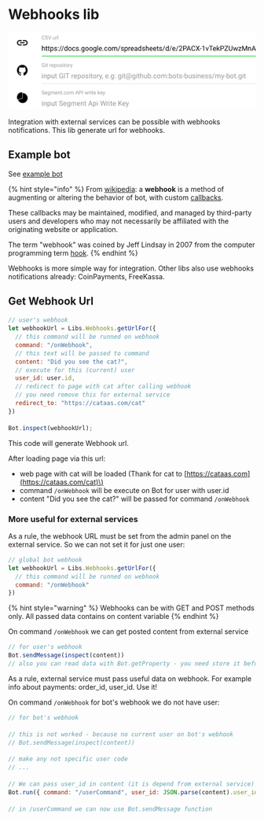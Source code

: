 # Webhooks lib

![](../.gitbook/assets/image%20%282%29.png)

Integration with external services can be possible with webhooks notifications. This lib generate url for webhooks.

## Example bot

See [example bot](https://t.me/BBWebhookBot)

{% hint style="info" %}
From [wikipedia](https://en.wikipedia.org/wiki/Webhook): a **webhook** is a method of augmenting or altering the behavior of bot, with custom [callbacks](https://en.wikipedia.org/wiki/Callback_%28computer_programming%29).

These callbacks may be maintained, modified, and managed by third-party users and developers who may not necessarily be affiliated with the originating website or application.

 The term "webhook" was coined by Jeff Lindsay in 2007 from the computer programming term [hook](https://en.wikipedia.org/wiki/Hooking).
{% endhint %}

Webhooks is more simple way for integration. Other libs also use webhooks notifications already: CoinPayments, FreeKassa.

## Get Webhook Url

```javascript
// user's webhook
let webhookUrl = Libs.Webhooks.getUrlFor({
  // this command will be runned on webhook
  command: "/onWebhook",
  // this text will be passed to command
  content: "Did you see the cat?",
  // execute for this (current) user
  user_id: user.id,
  // redirect to page with cat after calling webhook
  // you need remove this for external service
  redirect_to: "https://cataas.com/cat"
})

Bot.inspect(webhookUrl);
```

This code will generate Webhook url. 

After loading page via this url:

* web page with cat will be loaded \(Thank for cat to [https://cataas.com](https://cataas.com/cat)\)
* command `/onWebhook` will be execute on Bot for user with user.id
* content "Did you see the cat?" will be passed for command `/onWebhook`

###  More useful for external services

As a rule, the webhook URL must be set from the admin panel on the external service. So we can not set it for just one user: 

```javascript
// global bot webhook
let webhookUrl = Libs.Webhooks.getUrlFor({
  // this command will be runned on webhook
  command: "/onWebhook"
})
```

{% hint style="warning" %}
Webhooks can be with GET and POST methods only. All passed data contains on content variable
{% endhint %}

On command `/onWebhook` we can get posted content from external service

```javascript
// for user's webhook
Bot.sendMessage(inspect(content))
// also you can read data with Bot.getProperty - you need store it before
```

As a rule, external service must pass useful data on webhook. For example info about payments: order\_id, user\_id. Use it!

On command `/onWebhook` for bot's webhook we do not have user:

```javascript
// for bot's webhook

// this is not worked - because no current user on bot's webhook
// Bot.sendMessage(inspect(content))

// make any not specific user code
// ...

// We can pass user_id in content (it is depend from external service)
Bot.run({ command: "/userCommand", user_id: JSON.parse(content).user_id })

// in /userCommand we can now use Bot.sendMessage function

```



